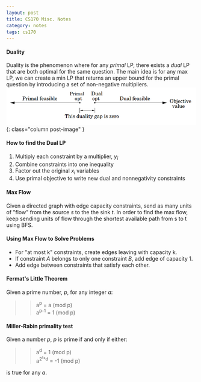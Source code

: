 ```yaml
---
layout: post
title: CS170 Misc. Notes
category: notes
tags: cs170
---
```


#### Duality
Duality is the phenomenon where for any *primal* LP, there exists a *dual* LP that are both optimal for the same question.  The main idea is for any max LP, we can create a min LP that returns an upper bound for the primal question by introducing a set of non-negative multipliers.
![duality](/assets/images/duality.png){: class="column post-image" }

#### How to find the Dual LP
1. Multiply each constraint by a multiplier, *y<sub>i</sub>*
2. Combine constraints into one inequality
3. Factor out the original *x<sub>i</sub>* variables
4. Use primal objective to write new dual and nonnegativity constraints

#### Max Flow
Given a directed graph with edge capacity constraints, send as many units of "flow" from the source *s* to the the sink *t*.
In order to find the max flow, keep sending units of flow through the shortest available path from s to t using BFS.

#### Using Max Flow to Solve Problems
* For "at most k" constraints, create edges leaving with capacity k.
* If constraint *A* belongs to only one constraint *B*, add edge of capacity 1.
* Add edge between constraints that satisfy each other.

#### Fermat's Little Theorem
Given a prime number, *p*, for any integer *a*:

>>a<sup>p</sup> = a (mod p)  
a<sup>p-1</sup> = 1 (mod p)

#### Miller-Rabin primality test
Given a number *p*, *p* is prime if and only if either:

>>a<sup>d</sup> = 1 (mod p)  
a<sup>2<sup>r</sup>*d</sup> = -1 (mod p)

is true for any *a*.